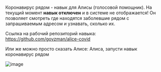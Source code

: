 Коронавирус рядом - навык для Алисы (голосовой помощник). На текущий момент **навык отключен** и в системе не отображается! 
Он позволяет смотреть где находятся заболевшие рядом с запрашиваемым адресом
и узнавать, сколько их.

Ссылка на рабочий репозиторий навыка: https://github.com/govzman/alice-covid

Или же можно просто сказать Алисе: Алиса, запусти навык коронавирус рядом

![image](https://user-images.githubusercontent.com/58818686/226604070-be90720a-a954-48ad-b67f-4e3380c0a781.png)
